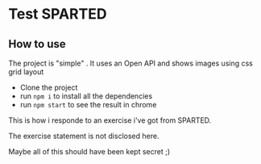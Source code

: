 # Test SPARTED


## How to use

The project is "simple" . It uses an Open API and shows images using css grid layout

 - Clone the project
 - run `npm i` to install all the dependencies
 - run `npm start` to see the result in chrome


This is how i responde to an exercise i've got from SPARTED.

The exercise statement is not disclosed here.

Maybe all of this should have been kept secret ;)

